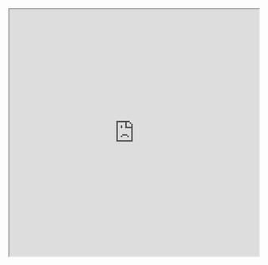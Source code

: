 <iframe src="https://medium.com/@aforank/domain-driven-design-aggregates-in-practice-bcced7d21ae5" width="100%" height="500"></iframe>